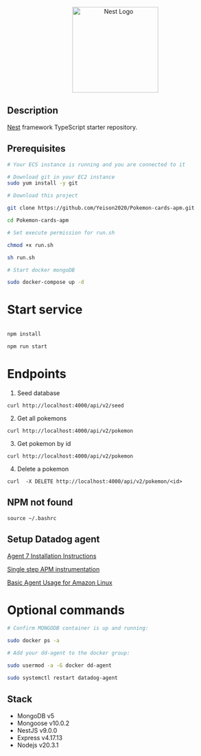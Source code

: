 <p align="center">
  <a href="http://nestjs.com/" target="blank"><img src="https://nestjs.com/img/logo-small.svg" width="200" alt="Nest Logo" /></a>
</p>

## Description

[Nest](https://github.com/nestjs/nest) framework TypeScript starter repository.

## Prerequisites

```bash
# Your ECS instance is running and you are connected to it

# Download git in your EC2 instance
sudo yum install -y git

# Download this project

git clone https://github.com/Yeison2020/Pokemon-cards-apm.git

cd Pokemon-cards-apm

# Set execute permission for run.sh

chmod +x run.sh

sh run.sh

# Start docker mongoDB

sudo docker-compose up -d

```

# Start service

```bash

npm install

npm run start

```

# Endpoints

1. Seed database

```
curl http://localhost:4000/api/v2/seed
```

2. Get all pokemons

```
curl http://localhost:4000/api/v2/pokemon
```

3. Get pokemon by id

```
curl http://localhost:4000/api/v2/pokemon
```

4. Delete a pokemon

```
curl  -X DELETE http://localhost:4000/api/v2/pokemon/<id>
```

## NPM not found

```
source ~/.bashrc
```

## Setup Datadog agent

[Agent 7 Installation Instructions](https://app.datadoghq.com/account/settings/agent/latest?platform=aws)

[Single step APM instrumentation](https://docs.datadoghq.com/tracing/trace_collection/automatic_instrumentation/single-step-apm/?tab=linuxhostorvm)

[Basic Agent Usage for Amazon Linux](https://docs.datadoghq.com/agent/basic_agent_usage/amazonlinux/?tab=agentv6v7)

# Optional commands

```bash
# Confirm MONGODB container is up and running:

sudo docker ps -a

# Add your dd-agent to the docker group:

sudo usermod -a -G docker dd-agent

sudo systemctl restart datadog-agent

```

## Stack

- MongoDB v5
- Mongoose v10.0.2
- NestJS v9.0.0
- Express v4.17.13
- Nodejs v20.3.1
